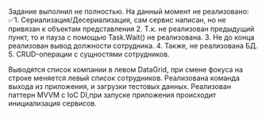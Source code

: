 Задание выполнил не полностью. На данный момент не реализовано:
✅1. Сериализация/Десериализация, сам сервис написан, но не привязан к объектам представления
2. Т.к. не реализован предыдущий пункт, то и пауза с помощью Task.Wait() не реализована.
3. Не до конца реализован вывод должности сотрудника.
4. Также, не реализована БД.
5. CRUD-операции с сущностями сотрудников. 

Выводятся список компании в левом DataGrid, при смене фокуса на строке меняется левый список сотрудников.
Реализована команда выхода из приложения, и загрузки тестовых данных.
Реализован паттерн MVVM с IoC DI,при запуске приложения происходит инициализация сервисов.
